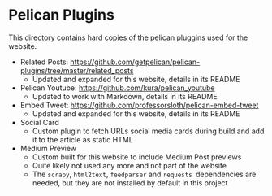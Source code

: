 # Pelican Plugins

This directory contains hard copies of the pelican pluggins used for the website.

* Related Posts: https://github.com/getpelican/pelican-plugins/tree/master/related_posts
    - Updated and expanded for this website, details in its README
* Pelican Youtube: https://github.com/kura/pelican_youtube
    - Updated to work with Markdown, details in its README
* Embed Tweet: https://github.com/professorsloth/pelican-embed-tweet
    - Updated and expanded for this website, details in its README
* Social Card
    - Custom plugin to fetch URLs social media cards during build and add it to
      the article as static HTML
* Medium Preview
    - Custom built for this website to include Medium Post previews
    - Quite likely not used any more and not part of the website
    - The `scrapy`, `html2text`, `feedparser` and `requests `dependencies
      are needed, but they are not installed by default in this project

